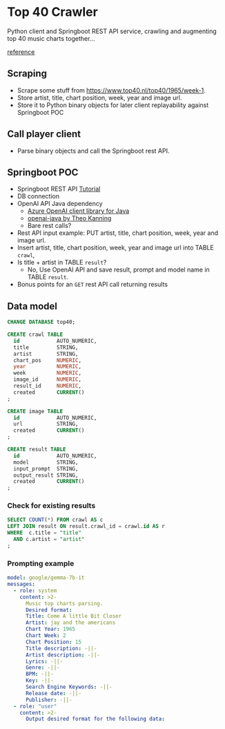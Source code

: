 # Top 40 Crawler

Python client and Springboot REST API service, crawling and augmenting top 40 music charts together...

[reference](https://spring.io/guides/tutorials/rest)


## Scraping

- Scrape some stuff from https://www.top40.nl/top40/1965/week-1.
- Store artist, title, chart position, week, year and image url.
- Store it to Python binary objects for later client replayability against Springboot POC

## Call player client

- Parse binary objects and call the Springboot rest API.

## Springboot POC

- Springboot REST API [Tutorial](https://spring.io/guides/tutorials/rest)
- DB connection
- OpenAI API Java dependency
  - [Azure OpenAI client library for Java](https://github.com/Azure/azure-sdk-for-java/tree/main/sdk/openai/azure-ai-openai)
  - [openai-java by Theo Kanning](https://github.com/TheoKanning/openai-java)
  - Bare rest calls?
- Rest API input example: PUT artist, title, chart position, week, year and image url.
- Insert artist, title, chart position, week, year and image url into TABLE `crawl`, 
- Is title + artist in TABLE `result`?
  - No, Use OpenAI API and save result, prompt and model name in TABLE `result`.
- Bonus points for an `GET` rest API call returning results

## Data model

```sql
CHANGE DATABASE top40;

CREATE crawl TABLE
  id            AUTO_NUMERIC,
  title         STRING,
  artist        STRING,
  chart_pos     NUMERIC,
  year          NUMERIC,
  week          NUMERIC,
  image_id      NUMERIC,
  result_id     NUMERIC,
  created       CURRENT()
;

CREATE image TABLE
  id            AUTO_NUMERIC,
  url           STRING,
  created       CURRENT()
;

CREATE result TABLE
  id            AUTO_NUMERIC,
  model         STRING,
  input_prompt  STRING,
  output_result STRING,
  created       CURRENT()
;
```

### Check for existing results

```sql
SELECT COUNT(*) FROM crawl AS c
LEFT JOIN result ON result.crawl_id = crawl.id AS r
WHERE  c.title = "title"
  AND c.artist = "artist"
;
```

### Prompting example

```yaml
model: google/gemma-7b-it
messages:
  - role: system
    content: >2-
      Music top charts parsing.
      Desired format:
      Title: Come A little Bit Closer
      Artist: jay and the americans
      Chart Year: 1965
      Chart Week: 2
      Chart Position: 15
      Title description: -||-
      Artist description: -||-
      Lyrics: -||-
      Genre: -||-
      BPM: -||-
      Key: -||-
      Search Engine Keywords: -||-
      Release date: -||-
      Publisher: -||-
  - role: "user"
    content: >2-
      Output desired format for the following data: 
```

